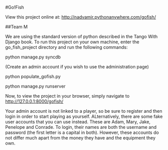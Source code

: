 #Go!Fish

View this project online at: http://nadvamir.pythonanywhere.com/gofish/

##Team M

We are using the standard version of python described in the Tango With Django book. To run this project on your own machine, enter the go_fish_project directory and run the following commands:

python manage.py syncdb

(Create an admin account if you wish to use the administration page)

python populate_gofish.py

python manage.py runserver

Now, to view the project in your browser, simply navigate to http://127.0.0.1:8000/gofish/

Your admin account is not linked to a player, so be sure to register and then login in order to start playing as yourself. ALternatively, there are some fake user accounts that you can use instead. These are Adam, Mary, Jake, Penelope and Conrade. To login, their names are both the username and password (the first letter is a capital in both).  However, these accounts do not differ much apart from the money they have and the equipment they own. 
